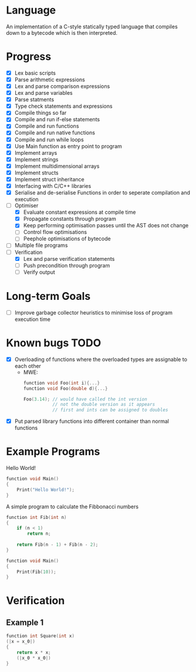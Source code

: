 # Language

An implementation of a C-style statically typed language that compiles down to a bytecode which is then interpreted.

# Progress
 - [x] Lex basic scripts
 - [x] Parse arithmetic expressions
 - [x] Lex and parse comparison expressions
 - [x] Lex and parse variables
 - [x] Parse statments
 - [x] Type check statements and expressions
 - [x] Compile things so far
 - [x] Compile and run if-else statements
 - [x] Compile and run functions
 - [x] Compile and run native functions
 - [x] Compile and run while loops
 - [x] Use Main function as entry point to program
 - [x] Implement arrays
 - [x] Implement strings
 - [x] Implement multidimensional arrays
 - [x] Implement structs
 - [x] Implement struct inheritance
 - [x] Interfacing with C/C++ libraries
 - [x] Serialise and de-serialise Functions in order to seperate compilation and execution
 - [ ] Optimiser
    - [x] Evaluate constant expressions at compile time
    - [x] Propagate constants through program
    - [x] Keep performing optimisation passes until the AST does not change
    - [ ] Control flow optimisations
    - [ ] Peephole optimisations of bytecode
 - [ ] Multiple file programs
 - [ ] Verification
    - [x] Lex and parse verification statements
    - [ ] Push precondition through program
    - [ ] Verify output

# Long-term Goals
 - [ ] Improve garbage collector heuristics to minimise loss of program execution time

# Known bugs TODO
 - [x] Overloading of functions where the overloaded types are assignable to each other
    - MWE:
        ```C
        function void Foo(int i){...}
        function void Foo(double d){...}

        Foo(3.14); // would have called the int version
                   // not the double version as it appears
                   // first and ints can be assigned to doubles 
        ```
 - [x] Put parsed library functions into different container than normal functions

# Example Programs

Hello World!

```C
function void Main()
{
    Print("Hello World!");
}
```

A simple program to calculate the Fibbonacci numbers

```C
function int Fib(int n)
{
    if (n < 1)
        return n;
 
    return Fib(n - 1) + Fib(n - 2);
}

function void Main()
{
    Print(Fib(10));
}
```

# Verification

## Example 1
```C
function int Square(int x)
(|x = x_0|)
{
    return x * x;
    (|x_0 * x_0|)
}
```